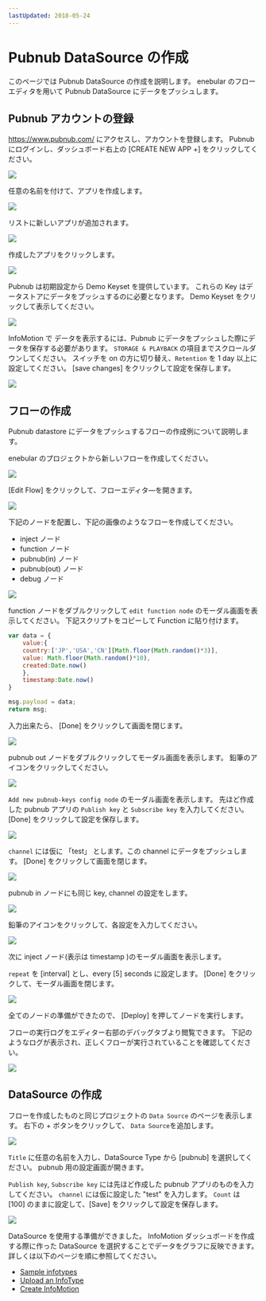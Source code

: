 ```yaml
---
lastUpdated: 2018-05-24
---
```


# Pubnub DataSource の作成

このページでは Pubnub DataSource の作成を説明します。
enebular のフローエディタを用いて Pubnub DataSource にデータをプッシュします。

## Pubnub アカウントの登録

https://www.pubnub.com/ にアクセスし、アカウントを登録します。
Pubnub にログインし、ダッシュボード右上の [CREATE NEW APP +] をクリックしてください。 

![](/_asset/images/InfoMotion/datasources/pubnub/pubnub-app-list.png) 

任意の名前を付けて、アプリを作成します。

![](/_asset/images/InfoMotion/datasources/pubnub/create-app.png) 

リストに新しいアプリが追加されます。

![](/_asset/images/InfoMotion/datasources/pubnub/pubnub-new-app-list.png) 

作成したアプリをクリックします。

![](/_asset/images/InfoMotion/datasources/pubnub/pubnub-dashboard.png) 

Pubnub は初期設定から Demo Keyset を提供しています。
これらの Key はデータストアにデータをプッシュするのに必要となります。
Demo Keyset をクリックして表示してください。

![](/_asset/images/InfoMotion/datasources/pubnub/pubnub-keys.png) 


InfoMotion で データを表示するには、Pubnub にデータをプッシュした際にデータを保存する必要があります。
`STORAGE & PLAYBACK` の項目までスクロールダウンしてください。
スイッチを on の方に切り替え、`Retention` を 1 day 以上に設定してください。
[save changes] をクリックして設定を保存します。

![](/_asset/images/InfoMotion/datasources/pubnub/pubnub-storage-playback.png) 


## フローの作成

Pubnub datastore にデータをプッシュするフローの作成例について説明します。 

enebular のプロジェクトから新しいフローを作成してください。

![](/_asset/images/InfoMotion/datasources/pubnub/create-flow.png)

[Edit Flow] をクリックして、フローエディタ―を開きます。

![](/_asset/images/InfoMotion/datasources/pubnub/edit-flow.png)

下記のノードを配置し、下記の画像のようなフローを作成してください。

* inject ノード
* function ノード
* pubnub(in) ノード
* pubnub(out) ノード
* debug ノード

![](/_asset/images/InfoMotion/datasources/pubnub/flow.png)

function ノードをダブルクリックして `edit function node` のモーダル画面を表示してください。
下記スクリプトをコピーして Function に貼り付けます。

```javascript
var data = {
	value:{
    country:['JP','USA','CN'][Math.floor(Math.random()*3)],
    value: Math.floor(Math.random()*10),
    created:Date.now()
	},
	timestamp:Date.now()
}

msg.payload = data; 
return msg;
```

入力出来たら、 [Done] をクリックして画面を閉じます。

![](/_asset/images/InfoMotion/datasources/pubnub/function-node.png)

pubnub out ノードをダブルクリックしてモーダル画面を表示します。
鉛筆のアイコンをクリックしてください。

![](/_asset/images/InfoMotion/datasources/pubnub/pubnub-out-node.png)

`Add new pubnub-keys config node` のモーダル画面を表示します。
先ほど作成した pubnub アプリの `Publish key` と `Subscribe key` を入力してください。
[Done] をクリックして設定を保存します。

![](/_asset/images/InfoMotion/datasources/pubnub/pubnub-out-node-keys.png)


`channel` には仮に 「test」 とします。この channel にデータをプッシュします。
[Done] をクリックして画面を閉じます。

![](/_asset/images/InfoMotion/datasources/pubnub/pubnub-out-node-complete.png)

pubnub in ノードにも同じ key, channel の設定をします。

![](/_asset/images/InfoMotion/datasources/pubnub/pubnub-in-node-complete.png)

鉛筆のアイコンをクリックして、各設定を入力してください。

![](/_asset/images/InfoMotion/datasources/pubnub/pubnub-in-node-keys.png)

次に inject ノード(表示は timestamp )のモーダル画面を表示します。

 `repeat` を [interval] とし、every [5] seconds に設定します。
 [Done] をクリックして、モーダル画面を閉じます。

![](/_asset/images/InfoMotion/datasources/pubnub/timestamp-node.png) 


全てのノードの準備ができたので、 [Deploy] を押してノードを実行します。

フローの実行ログをエディター右部のデバッグタブより閲覧できます。
下記のようなログが表示され、正しくフローが実行されていることを確認してください。

![](/_asset/images/InfoMotion/datasources/pubnub/debug.png) 


## DataSource の作成

フローを作成したものと同じプロジェクトの `Data Source` のページを表示します。
右下の + ボタンをクリックして、 `Data Source`を追加します。

![](/_asset/images/InfoMotion/datasources/pubnub/datasource.png) 

`Title` に任意の名前を入力し、DataSource Type から [pubnub] を選択してください。
pubnub 用の設定画面が開きます。

`Publish key`, `Subscribe key` には先ほど作成した pubnub アプリのものを入力してください。
`channel` には仮に設定した "test" を入力します。
`Count` は [100] のままに設定して、[Save] をクリックして設定を保存します。

![](/_asset/images/InfoMotion/datasources/pubnub/settings.png) 


DataSource を使用する準備ができました。
InfoMotion ダッシュボードを作成する際に作った DataSource を選択することでデータをグラフに反映できます。
詳しくは以下のページを順に参照してください。

* [Sample infotypes](./SampleInfoTypes.md)
* [Upload an InfoType](./UploadInfoType.md)
* [Create InfoMotion](./CreateInfoMotion.md)
